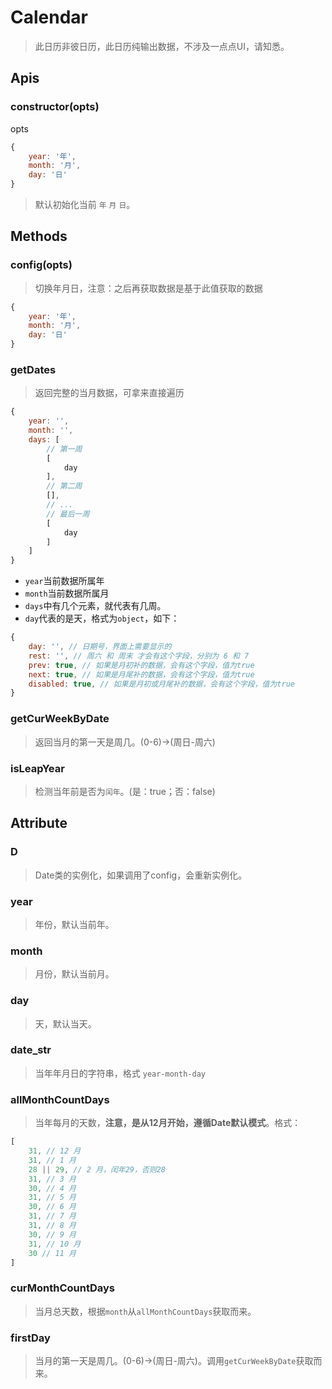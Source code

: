 # Calendar

> 此日历非彼日历，此日历纯输出数据，不涉及一点点UI，请知悉。


## Apis

### constructor(opts)

opts

```javascript
{
    year: '年',
    month: '月',
    day: '日'
}
```
> 默认初始化当前 `年` `月` `日`。


## Methods

### config(opts)

> 切换年月日，注意：之后再获取数据是基于此值获取的数据

```javascript
{
    year: '年',
    month: '月',
    day: '日'
}
```


### getDates

> 返回完整的当月数据，可拿来直接遍历

```javascript
{
    year: '',
    month: '',
    days: [
        // 第一周
        [
            day
        ],
        // 第二周
        [],
        // ...
        // 最后一周
        [
            day
        ]
    ]
}
```


- `year`当前数据所属年
- `month`当前数据所属月
- `days`中有几个元素，就代表有几周。
- `day`代表的是天，格式为`object`，如下：

```javascript
{
    day: '', // 日期号，界面上需要显示的
    rest: '', // 周六 和 周末 才会有这个字段，分别为 6 和 7
    prev: true, // 如果是月初补的数据，会有这个字段，值为true
    next: true, // 如果是月尾补的数据，会有这个字段，值为true
    disabled: true, // 如果是月初或月尾补的数据，会有这个字段，值为true
}
```


### getCurWeekByDate

> 返回当月的第一天是周几。(0-6)->(周日-周六)

### isLeapYear

> 检测当年前是否为`闰年`。(是：true；否：false)

## Attribute

### D

> Date类的实例化，如果调用了config，会重新实例化。

### year

> 年份，默认当前年。

### month

> 月份，默认当前月。

### day

> 天，默认当天。

### date_str

> 当年年月日的字符串，格式 `year-month-day`

### allMonthCountDays

> 当年每月的天数，**注意，是从12月开始，遵循Date默认模式**。格式：

```javascript
[
    31, // 12 月
    31, // 1 月
    28 || 29, // 2 月，闰年29，否则28
    31, // 3 月
    30, // 4 月
    31, // 5 月
    30, // 6 月
    31, // 7 月
    31, // 8 月
    30, // 9 月
    31, // 10 月
    30 // 11 月
]
```

### curMonthCountDays

> 当月总天数，根据`month`从`allMonthCountDays`获取而来。

### firstDay

> 当月的第一天是周几。(0-6)->(周日-周六)。调用`getCurWeekByDate`获取而来。